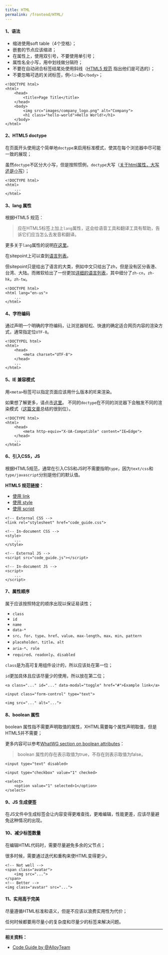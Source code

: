 ```yaml
---
title: HTML
permalink: /frontend/HTML/
---
```


#### 1、语法

 - 缩进使用soft table（4个空格）；
 - 嵌套的节点应该缩进；
 - 在属性上，使用双引号，不要使用单引号；
 - 属性名全小写，用中划线做分隔符；
 - 不要在自动闭合标签结尾处使用斜线（[HTML5 规范](https://dev.w3.org/html5/spec-author-view/syntax.html#syntax-start-tag) 指出他们是可选的）；
 - 不要忽略可选的关闭标签，例`<li>`和`</body>`；
```
<!DOCTYPE html>
<html>
    <head>
        <title>Page Title</title>
    </head>
    <body>
        <img src="images/company_logo.png" alt="Company">
        <h1 class="hello-world">Hello World!</h1>
    </body>
</html>
```

#### 2、HTML5 doctype

在页面开头使用这个简单地`doctype`来启用标准模式，使其在每个浏览器中尽可能一致的展现；

虽然`doctype`不区分大小写，但是按照惯例，`doctype`大写（[关于html属性，大写还是小写](https://stackoverflow.com/questions/15594877/is-there-any-benefits-to-use-uppercase-or-lowercase-letters-with-html5-tagname)）；
```
<!DOCTYPE html>
<html>
    ...
</html>
```

#### 3、lang 属性

根据HTML5 规范：
> 应在HTML5标签上加上`lang`属性，这会给语音工具和翻译工具有帮助，告诉它们应当怎么去发音和翻译。

更多关于`lang`属性的说明[在这里](http://w3c.github.io/html/semantics.html#the-html-element)。

在sitepoint上可以查到[语言列表](https://www.sitepoint.com/iso-2-letter-language-codes/)。

但sitepoint只是给出了语言的大类，例如中文只给出了zh，但是没有区分香港、台湾、大陆。而微软给出了一份更加[详细的语言列表](https://docs.microsoft.com/en-us/previous-versions/windows/internet-explorer/ie-developer/)，其中细分了`zh-cn`，`zh-hk`，`zh-tw`。
```
<!DOCTYPE html>
<html lang="en-us">
    ...
</html>
```

#### 4、字符编码
通过声明一个明确的字符编码，让浏览器轻松、快速的确定适合网页内容的渲染方式，通常指定位`UTF-8`。
```
<!DOCTYPEL html>
<html>
    <head>
        <meta charset="UTF-8">
    </head>
    ...
</html>
```

#### 5、IE 兼容模式
用`<meta>`标签可以指定页面应该用什么版本的IE来渲染。

如果想了解更多，请点击[这里](https://stackoverflow.com/questions/6771258/what-does-meta-http-equiv-x-ua-compatible-content-ie-edge-do)。
不同的`doctype`在不同的浏览器下会触发不同的渲染模式（[这篇文章](https://hsivonen.fi/doctype/)总结的很到位）。
```
<!DOCTYPE html>
<html>
    <head>
        <meta http-equiv="X-UA-Compatible" content="IE=Edge">
    </head>
    ...
</html>
```

#### 6、引入CSS，JS
根据HTML5规范，通常在引入CSS和JS时不需要指明`type`，因为`text/css`和`type/javascript`分别是他们的默认值。

**HTML5 规范链接：**
- [使用 link](https://www.w3.org/TR/2011/WD-html5-20110525/semantics.html#the-link-element)
- [使用 style](https://www.w3.org/TR/2011/WD-html5-20110525/semantics.html#the-style-element)
- [使用 script](https://www.w3.org/TR/2011/WD-html5-20110525/scripting-1.html#the-script-element)

```
<!-- External CSS -->
<link rel="stylesheet" href="code_guide.css">

<!-- In-document CSS -->
<style>
    ...
</style>

<!-- External JS -->
<script src="code_guide.js"></script>

<!-- In-document JS -->
<script>
    ...
</script>
```

#### 7、属性顺序
属于应该按照特定的顺序出现以保证易读性；
- `class`
- `id`
- `name`
- `data-*`
- `src`、`for`、`type`、`href`、`value`、`max-length`、`max`、`min`、`pattern`
- `placeholder`、`title`、`alt`
- `aria-*`、`role`
- `required`、`readonly`、`disabled`

`class`是为高可复用组件设计的，所以应该处在第一位；

`id`更加具体且应该尽量少的使用，所以放在第二位；

```
<a class="..." id="..." data-modal="toggle" href="#">Example link</a>

<input class="form-control" type="text">

<img src="..." alt="...">
```

#### 8、boolean 属性
boolean 属性指不需要声明取值的属性，XHTML需要每个属性声明取值，但是HTML5并不需要；

更多内容可以参考[WhatWG section on boolean attributes](https://html.spec.whatwg.org/multipage/common-microsyntaxes.html#boolean-attributes)：
> boolean 属性的存在表示取值为true，不存在则表示取值为false。
```
<input type="text" disabled>

<input type="checkbox" value="1" checked>

<select>
    <option value="1" selected>1</option>
</select>
```

#### 9、JS 生成便签
在JS文件中生成标签会让内容变得更难查找，更难编辑，性能更差，应该尽量避免这种情况的出现。

#### 10、减少标签数量
在编辑HTML代码时，需要尽量避免多余的父节点；

很多时候，需要通过迭代和重构来使HTML变得更少。

```
<!-- Not well -->
<span class="avatar">
    <img src="...">
</span>
<!-- Better -->
<img class="avatar" src="...">
```

#### 11、实用高于完美
尽量遵循HTML标准和语义，但是不应该以浪费实用性为代价；

任何时候都要用尽量小的复杂度和尽量少的标签来解决问题。

---

**相关资料：**
 - [Code Guide by @AlloyTeam](http://alloyteam.github.io/CodeGuide/)
